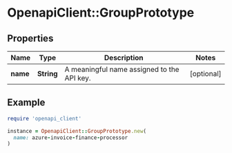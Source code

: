 # OpenapiClient::GroupPrototype

## Properties

| Name | Type | Description | Notes |
| ---- | ---- | ----------- | ----- |
| **name** | **String** | A meaningful name assigned to the API key. | [optional] |

## Example

```ruby
require 'openapi_client'

instance = OpenapiClient::GroupPrototype.new(
  name: azure-invoice-finance-processor
)
```

